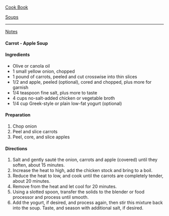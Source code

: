 [Cook Book]()   

[Soups]()  

-----   

[Notes]()   

#### Carrot - Apple Soup  

#### Ingredients   
* Olive or canola oil
* 1 small yellow onion, chopped
* 1 pound of carrots, peeled and cut crosswise into thin slices
* 1/2 and apple, peeled (optional), cored and chopped, plus more for garnish
* 1/4 teaspoon fine salt, plus more to taste
* 4 cups no-salt-added chicken or vegetable broth
* 1/4 cup Greek-style or plain low-fat yogurt (optional)

#### Preparation   
1. Chop onion   
2. Peel and slice carrots   
3. Peel, core, and slice apples  

#### Directions   

1. Salt and gently sauté the onion, carrots and apple (covered) until they soften, about 15 minutes.   
2. Increase the heat to high, add the chicken stock and bring to a boil.   
3. Reduce the heat to low, and cook until the carrots are completely tender, about 20 minutes.  
4. Remove from the heat and let cool for 20 minutes.
5. Using a slotted spoon, transfer the solids to the blender or food processor and process until smooth.  
6. Add the yogurt, if desired, and process again, then stir this mixture back into the soup. Taste, and season with additional salt, if desired.   

